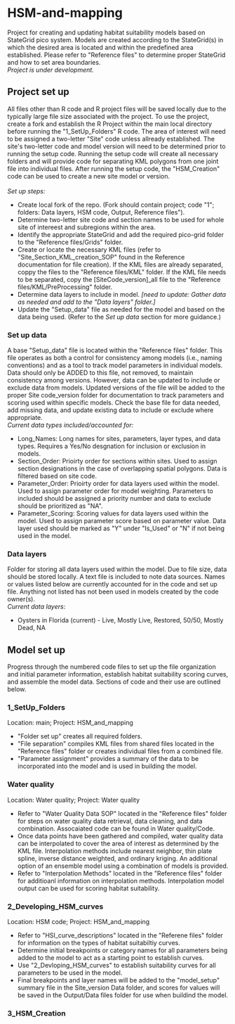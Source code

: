# HSM-and-mapping
Project for creating and updating habitat suitability models based on StateGrid pico system. Models are created according to the StateGrid(s) in which the desired area is located and within the predefined area established. Please refer to "Reference files" to determine proper StateGrid and how to set area boundaries. 
<br> *Project is under development.*
<br>
## Project set up
All files other than R code and R project files will be saved locally due to the typically large file size associated with the project. To use the project, create a fork and establish the R Project within the main local directory before running the "1_SetUp_Folders" R code. The area of interest will need to be assigned a two-letter "Site" code unless allready established. The site's two-letter code and model version will need to be determined prior to running the setup code. Running the setup code will create all necessary folders and will provide code for separating KML polygons from one joint file into individual files. After running the setup code, the "HSM_Creation" code can be used to create a new site model or version. <br> <br>
*Set up steps:*
- Create local fork of the repo. (Fork should contain project; code "1"; folders: Data layers, HSM code, Output, Reference files").
- Determine two-letter site code and section names to be used for whole site of intereest and subregions within the area.
- Identify the appropriate StateGrid and add the required pico-grid folder to the "Reference files/Grids" folder.
- Create or locate the necessary KML files (refer to "Site_Section_KML_creation_SOP" found in the Reference documentation for file creation). If the KML files are already separated, coppy the files to the "Reference files/KML" folder. If the KML file needs to be separated, copy the [SiteCode_version]_all file to the "Reference files/KML/PreProcessing" folder.
- Determine data layers to include in model. *[need to update: Gather data as needed and add to the "Data layers" folder.]*
- Update the "Setup_data" file as needed for the model and based on the data being used. (Refer to the *Set up data* section for more guidance.)

### Set up data
A base "Setup_data" file is located within the "Reference files" folder. This file operates as both a control for consistency among models (i.e., naming conventions) and as a tool to track model parameters in individual models. Data should only be ADDED to this file, not removed, to maintain consistency among versions. However, data can be updated to include or exclude data from models. Updated versions of the file will be added to the proper Site code_version folder for documentation to track parameters and scoring used within specific models. Check the base file for data needed, add missing data, and update existing data to include or exclude where appropriate. <br>
*Current data types included/accounted for:*
- Long_Names: Long names for sites, parameters, layer types, and data types. Requires a Yes/No desgnation for inclusion or exclusion in models.
- Section_Order: Prioirty order for sections within sites. Used to assign section designations in the case of overlapping spatial polygons. Data is filtered based on site code.
- Parameter_Order: Prioirty order for data layers used within the model. Used to assign parameter order for model weighting. Parameters to included should be assigned a priority number and data to exclude should be prioritized as "NA".
- Parameter_Scoring: Scoring values for data layers used within the model. Used to assign parameter score based on parameter value. Data layer used should be marked as "Y" under "Is_Used" or "N" if not being used in the model.

### Data layers
Folder for storing all data layers used within the model. Due to file size, data should be stored locally. A text file is included to note data sources. Names or values listed below are currently accounted for in the code and set up file. Anything not listed has not been used in models created by the code owner(s). <br>
*Current data layers*: <br>
- Oysters in Florida (current) - Live, Mostly Live, Restored, 50/50, Mostly Dead, NA

## Model set up
Progress through the numbered code files to set up the file organization and initial parameter information, establish habitat suitability scoring curves, and assemble the model data. Sections of code and their use are outlined below.
### 1_SetUp_Folders
Location: main; Project: HSM_and_mapping
- "Folder set up" creates all required folders.
- "File separation" compiles KML files from shared files located in the "Reference files" folder or creates individual files from a combined file.
- "Parameter assignment" provides a summary of the data to be incorporated into the model and is used in building the model.

### Water quality 
Location: Water quality; Project: Water quality
- Refer to "Water Quality Data SOP" located in the "Reference files" folder for steps on water quality data retrieval, data cleaning, and data combination. Assocaiated code can be found in Water quality/Code.
- Once data points have been gathered and compiled, water quality data can be interpolated to cover the area of interest as determined by the KML file. Interpolation methods include nearest neighbor, thin plate spline, inverse distance weighted, and ordinary kriging. An additional option of an ensemble model using a combination of models is provided.
- Refer to "Interpolation Methods" located in the "Reference files" folder for additioanl information on interpolation methods. Interpolation model output can be used for scoring habitat suitability. 

### 2_Developing_HSM_curves
Location: HSM code; Project: HSM_and_mapping
- Refer to "HSI_curve_descriptions" located in the "Referene files" folder for information on the types of habitat suitabiltiy curves.
- Determine initial breakpoints or category names for all parameters being added to the model to act as a starting point to establish curves.
- Use "2_Devloping_HSM_curves" to establish suitability curves for all parameters to be used in the model.
- Final breakpoints and layer names will be added to the "model_setup" summary file in the Site_version Data folder, and scores for values will be saved in the Output/Data files folder for use when buildind the model. 

### 3_HSM_Creation  
